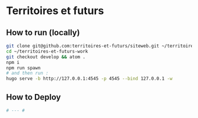 # Territoires et futurs

## How to run (locally)

```bash
git clone git@github.com:territoires-et-futurs/siteweb.git ~/territoires-et-futurs-work
cd ~/territoires-et-futurs-work
git checkout develop && atom .
npm i
npm run spawn
# and then run :
hugo serve -b http://127.0.0.1:4545 -p 4545 --bind 127.0.0.1 -w
```

## How to Deploy

```bash
# --- #

```
